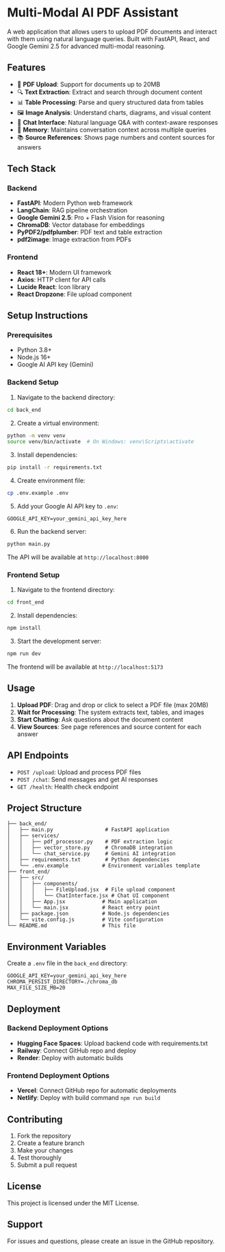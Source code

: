 # Multi-Modal AI PDF Assistant

A web application that allows users to upload PDF documents and interact with them using natural language queries. Built with FastAPI, React, and Google Gemini 2.5 for advanced multi-modal reasoning.

## Features

- 📄 **PDF Upload**: Support for documents up to 20MB
- 🔍 **Text Extraction**: Extract and search through document content
- 📊 **Table Processing**: Parse and query structured data from tables
- 🖼️ **Image Analysis**: Understand charts, diagrams, and visual content
- 💬 **Chat Interface**: Natural language Q&A with context-aware responses
- 🧠 **Memory**: Maintains conversation context across multiple queries
- 📚 **Source References**: Shows page numbers and content sources for answers

## Tech Stack

### Backend
- **FastAPI**: Modern Python web framework
- **LangChain**: RAG pipeline orchestration
- **Google Gemini 2.5**: Pro + Flash Vision for reasoning
- **ChromaDB**: Vector database for embeddings
- **PyPDF2/pdfplumber**: PDF text and table extraction
- **pdf2image**: Image extraction from PDFs

### Frontend
- **React 18+**: Modern UI framework
- **Axios**: HTTP client for API calls
- **Lucide React**: Icon library
- **React Dropzone**: File upload component

## Setup Instructions

### Prerequisites
- Python 3.8+
- Node.js 16+
- Google AI API key (Gemini)

### Backend Setup

1. Navigate to the backend directory:
```bash
cd back_end
```

2. Create a virtual environment:
```bash
python -m venv venv
source venv/bin/activate  # On Windows: venv\Scripts\activate
```

3. Install dependencies:
```bash
pip install -r requirements.txt
```

4. Create environment file:
```bash
cp .env.example .env
```

5. Add your Google AI API key to `.env`:
```
GOOGLE_API_KEY=your_gemini_api_key_here
```

6. Run the backend server:
```bash
python main.py
```

The API will be available at `http://localhost:8000`

### Frontend Setup

1. Navigate to the frontend directory:
```bash
cd front_end
```

2. Install dependencies:
```bash
npm install
```

3. Start the development server:
```bash
npm run dev
```

The frontend will be available at `http://localhost:5173`

## Usage

1. **Upload PDF**: Drag and drop or click to select a PDF file (max 20MB)
2. **Wait for Processing**: The system extracts text, tables, and images
3. **Start Chatting**: Ask questions about the document content
4. **View Sources**: See page references and source content for each answer

## API Endpoints

- `POST /upload`: Upload and process PDF files
- `POST /chat`: Send messages and get AI responses
- `GET /health`: Health check endpoint

## Project Structure

```
├── back_end/
│   ├── main.py                 # FastAPI application
│   ├── services/
│   │   ├── pdf_processor.py    # PDF extraction logic
│   │   ├── vector_store.py     # ChromaDB integration
│   │   └── chat_service.py     # Gemini AI integration
│   ├── requirements.txt        # Python dependencies
│   └── .env.example           # Environment variables template
├── front_end/
│   ├── src/
│   │   ├── components/
│   │   │   ├── FileUpload.jsx  # File upload component
│   │   │   └── ChatInterface.jsx # Chat UI component
│   │   ├── App.jsx            # Main application
│   │   └── main.jsx           # React entry point
│   ├── package.json           # Node.js dependencies
│   └── vite.config.js         # Vite configuration
└── README.md                  # This file
```

## Environment Variables

Create a `.env` file in the `back_end` directory:

```env
GOOGLE_API_KEY=your_gemini_api_key_here
CHROMA_PERSIST_DIRECTORY=./chroma_db
MAX_FILE_SIZE_MB=20
```

## Deployment

### Backend Deployment Options
- **Hugging Face Spaces**: Upload backend code with requirements.txt
- **Railway**: Connect GitHub repo and deploy
- **Render**: Deploy with automatic builds

### Frontend Deployment Options
- **Vercel**: Connect GitHub repo for automatic deployments
- **Netlify**: Deploy with build command `npm run build`

## Contributing

1. Fork the repository
2. Create a feature branch
3. Make your changes
4. Test thoroughly
5. Submit a pull request

## License

This project is licensed under the MIT License.

## Support

For issues and questions, please create an issue in the GitHub repository.